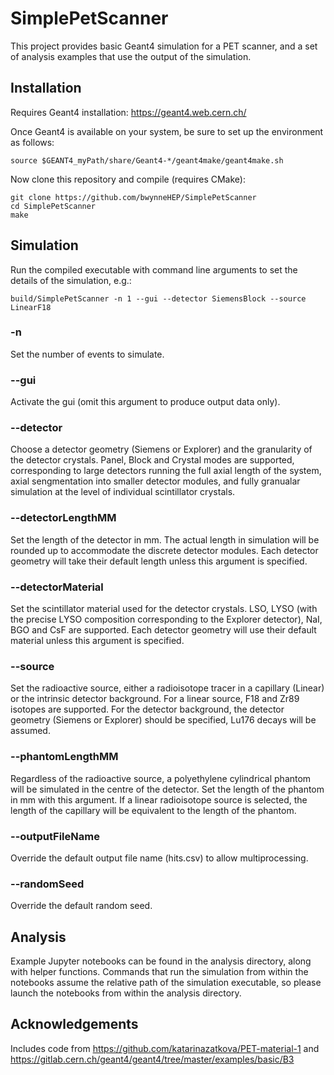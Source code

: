 # SimplePetScanner

This project provides basic Geant4 simulation for a PET scanner, and a set of analysis examples that use the output of the simulation.


## Installation

Requires Geant4 installation: https://geant4.web.cern.ch/

Once Geant4 is available on your system, be sure to set up the environment as follows:
```
source $GEANT4_myPath/share/Geant4-*/geant4make/geant4make.sh
```

Now clone this repository and compile (requires CMake):
```
git clone https://github.com/bwynneHEP/SimplePetScanner
cd SimplePetScanner
make
```


## Simulation

Run the compiled executable with command line arguments to set the details of the simulation, e.g.:
```
build/SimplePetScanner -n 1 --gui --detector SiemensBlock --source LinearF18
```

### -n
Set the number of events to simulate.

### --gui
Activate the gui (omit this argument to produce output data only).

### --detector
Choose a detector geometry (Siemens or Explorer) and the granularity of the detector crystals.
Panel, Block and Crystal modes are supported, corresponding to large detectors running the full axial length of the system, axial sengmentation into smaller detector modules, and fully granualar simulation at the level of individual scintillator crystals.

### --detectorLengthMM
Set the length of the detector in mm.
The actual length in simulation will be rounded up to accommodate the discrete detector modules.
Each detector geometry will take their default length unless this argument is specified.

### --detectorMaterial
Set the scintillator material used for the detector crystals.
LSO, LYSO (with the precise LYSO composition corresponding to the Explorer detector), NaI, BGO and CsF are supported.
Each detector geometry will use their default material unless this argument is specified.

### --source
Set the radioactive source, either a radioisotope tracer in a capillary (Linear) or the intrinsic detector background.
For a linear source, F18 and Zr89 isotopes are supported.
For the detector background, the detector geometry (Siemens or Explorer) should be specified, Lu176 decays will be assumed.

### --phantomLengthMM
Regardless of the radioactive source, a polyethylene cylindrical phantom will be simulated in the centre of the detector.
Set the length of the phantom in mm with this argument.
If a linear radioisotope source is selected, the length of the capillary will be equivalent to the length of the phantom.

### --outputFileName
Override the default output file name (hits.csv) to allow multiprocessing.

### --randomSeed
Override the default random seed.


## Analysis

Example Jupyter notebooks can be found in the analysis directory, along with helper functions.
Commands that run the simulation from within the notebooks assume the relative path of the simulation executable, so please launch the notebooks from within the analysis directory.


## Acknowledgements

Includes code from https://github.com/katarinazatkova/PET-material-1
and https://gitlab.cern.ch/geant4/geant4/tree/master/examples/basic/B3

